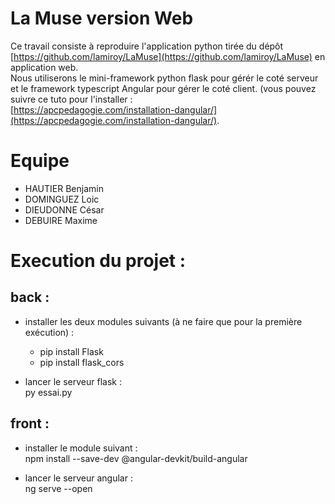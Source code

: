 # La Muse version Web
Ce travail consiste à reproduire l'application python
tirée du dépôt [https://github.com/lamiroy/LaMuse](https://github.com/lamiroy/LaMuse) en application web.  
Nous utiliserons le mini-framework python flask pour gérér le coté serveur et le framework typescript Angular pour gérer le coté client. (vous pouvez suivre ce tuto pour l'installer :  
[https://apcpedagogie.com/installation-dangular/](https://apcpedagogie.com/installation-dangular/).

# Equipe
- HAUTIER Benjamin
- DOMINGUEZ Loic
- DIEUDONNE César
- DEBUIRE Maxime

# Execution du projet :
## back :
- installer les deux modules suivants (à ne faire que pour la première exécution) :
	- pip install Flask
	- pip install flask_cors

- lancer le serveur flask :  
	py essai.py

## front :
- installer le module suivant :  
	npm install --save-dev @angular-devkit/build-angular

- lancer le serveur angular :  
	ng serve --open


